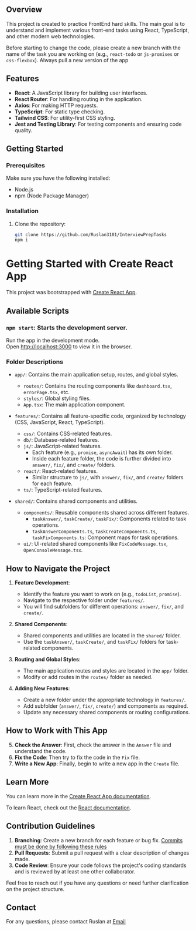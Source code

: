 ## Overview

This project is created to practice FrontEnd hard skills. The main goal is to understand and implement various front-end tasks using React, TypeScript, and other modern web technologies.

Before starting to change the code, please create a new branch with the name of the task you are working on (e.g., `react-todo` or `js-promises` or `css-flexbox`).
Always pull a new version of the app

## Features

- **React**: A JavaScript library for building user interfaces.
- **React Router**: For handling routing in the application.
- **Axios**: For making HTTP requests.
- **TypeScript**: For static type checking.
- **Tailwind CSS**: For utility-first CSS styling.
- **Jest and Testing Library**: For testing components and ensuring code quality.

## Getting Started

### Prerequisites

Make sure you have the following installed:

- Node.js
- npm (Node Package Manager)

### Installation

1. Clone the repository:
   ```bash
   git clone https://github.com/Ruslan3101/InterviewPrepTasks
   npm i
   ```

# Getting Started with Create React App

This project was bootstrapped with [Create React App](https://github.com/facebook/create-react-app).

## Available Scripts

### `npm start`: Starts the development server.

Run the app in the development mode.\
Open [http://localhost:3000](http://localhost:3000) to view it in the browser.

### Folder Descriptions

- `app/`: Contains the main application setup, routes, and global styles.

  - `routes/`: Contains the routing components like `dashboard.tsx`, `errorPage.tsx`, etc.
  - `styles/`: Global styling files.
  - `App.tsx`: The main application component.

- `features/`: Contains all feature-specific code, organized by technology (CSS, JavaScript, React, TypeScript).

  - `css/`: Contains CSS-related features.
  - `db/`: Database-related features.
  - `js/`: JavaScript-related features.
    - Each feature (e.g., `promise`, `asyncAwait`) has its own folder.
    - Inside each feature folder, the code is further divided into `answer/`, `fix/`, and `create/` folders.
  - `react/`: React-related features.
    - Similar structure to `js/`, with `answer/`, `fix/`, and `create/` folders for each feature.
  - `ts/`: TypeScript-related features.

- `shared/`: Contains shared components and utilities.
  - `components/`: Reusable components shared across different features.
    - `taskAnswer/`, `taskCreate/`, `taskFix/`: Components related to task operations.
    - `taskAnswerComponents.ts`, `taskCreateComponents.ts`, `taskFixComponents.ts`: Component maps for task operations.
  - `ui/`: UI-related shared components like `FixCodeMessage.tsx`, `OpenConsoleMessage.tsx`.

## How to Navigate the Project

1. **Feature Development**:

   - Identify the feature you want to work on (e.g., `todoList`, `promise`).
   - Navigate to the respective folder under `features/`.
   - You will find subfolders for different operations: `answer/`, `fix/`, and `create/`.

2. **Shared Components**:

   - Shared components and utilities are located in the `shared/` folder.
   - Use the `taskAnswer/`, `taskCreate/`, and `taskFix/` folders for task-related components.

3. **Routing and Global Styles**:

   - The main application routes and styles are located in the `app/` folder.
   - Modify or add routes in the `routes/` folder as needed.

4. **Adding New Features**:

   - Create a new folder under the appropriate technology in `features/`.
   - Add subfolder (`answer/`, `fix/`, `create/`) and components as required.
   - Update any necessary shared components or routing configurations.

## How to Work with This App

5. **Check the Answer**: First, check the answer in the `Answer` file and understand the code.
6. **Fix the Code**: Then try to fix the code in the `Fix` file.
7. **Write a New App**: Finally, begin to write a new app in the `Create` file.

## Learn More

You can learn more in the [Create React App documentation](https://facebook.github.io/create-react-app/docs/getting-started).

To learn React, check out the [React documentation](https://reactjs.org/).

## Contribution Guidelines

1. **Branching**: Create a new branch for each feature or bug fix.
   [Commits must be done by following these rules](https://www.freecodecamp.org/news/how-to-write-better-git-commit-messages/)
2. **Pull Requests**: Submit a pull request with a clear description of changes made.
3. **Code Review**: Ensure your code follows the project's coding standards and is reviewed by at least one other collaborator.

Feel free to reach out if you have any questions or need further clarification on the project structure.

## Contact

For any questions, please contact Ruslan at [Email](ruslanlutfullin95@gmail.com)
